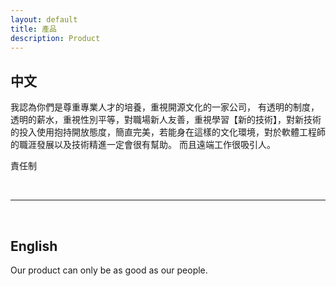 ```yaml
---
layout: default
title: 產品
description: Product
---
```


## 中文

我認為你們是尊重專業人才的培養，重視開源文化的一家公司，
有透明的制度，透明的薪水，重視性別平等，對職場新人友善，重視學習【新的技術】，對新技術的投入使用抱持開放態度，簡直完美，若能身在這樣的文化環境，對於軟體工程師的職涯發展以及技術精進一定會很有幫助。 而且遠端工作很吸引人。

責任制



<br>

---

<br>

## English

Our product can only be as good as our people.
